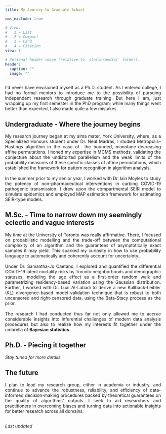 ```yaml
---
title: My Journey to Graduate School

cms_exclude: true

# View.
#   1 = List
#   2 = Compact
#   3 = Card
#   4 = Citation
view: 1

# Optional header image (relative to `static/media/` folder).
header:
  caption: ""
  image: ""
---
```


<div style='text-align: justify' font-family: "Garamond", serif;>
I'd never have envisioned myself as a Ph.D. student. As I entered college, I had no formal mentors to introduce me to the possibility of pursuing independent research through graduate training. But here I am, just wrapping up my first semester in the PhD program; while many things went better than expected, I also made quite a few mistakes. 
</div>

## Undergraduate - Where the journey begins

<div style='text-align: justify' font-family: "Garamond", serif;>
My research journey began at my alma mater, York University, where, as a Specialized Honours student under Dr. Neal Madras, I studied Metropolis–Hastings algorithm in the case of  the bounded, monotone-decreasing affine permutations. I honed my expertise in MCMS methods, validating the conjecture about the undistorted parallelism and the weak limits of the probability measures of these specific classes of affine permutations, which established the framework for pattern recognition in algorithm analysis. 
<br><br>
In the summer prior to my senior year, I worked with Dr. Iain Moyles to study the potency of non-pharmaceutical interventions in curbing COVID-19 pathogenic transmission. I drew upon the compartmental SEIR model to simulate epidemics and employed MAP estimation framework for estimating SEIR-type models.
</div>

## M.Sc. - Time to narrow down my seemingly eclectic and vague interests

<div style='text-align: justify' font-family: "Garamond", serif;>
My time at the University of Toronto was really affirmative. There, I focused on probabilistic modelling and the trade-off between the computational complexity of an algorithm and the guarantees of asymptotically exact samples it may yield. This sparked my curiosity in how to use probability language to automatically and coherently account for uncertainty. 
<br><br>
Under Dr. Samantha-Jo Caetano, I explored and quantified the differential COVID-19 latent mortality risks by Toronto neighborhoods and demographic statuses, modeling the age effect as a first-order random walk and parametrizing residency-based variation using the Gaussian distribution. Further, I worked with Dr. Luai Al-Labadi to derive a new Kullback-Leibler (KL) divergence-based model-validation technique that is robust to both uncensored and right-censored data, using the Beta-Stacy process as the prior.
<br><br>
The research I had conducted thus far not only allowed me to accrue considerable insights into inferential challenges of modern data analysis procedures but also to realize how my interests fit together under the umbrella of <b> Bayesian statistics</b>. 
</div>

## Ph.D. - Piecing it together

<div style='text-align: justify' font-family: "Garamond", serif;>
<em> Stay tuned for more details </em>
</div>

## The future

<div style='text-align: justify' font-family: "Garamond", serif;>
I plan to lead my research group, either in academia or industry, and continue to advance the robustness, reliability, and efficiency of data-informed decision-making procedures backed by theoretical guarantees on the quality of algorithms' outputs. I seek to aid researchers and practitioners in overcoming biases and turning data into actionable insights for better research across all domains.
<br><br>
</div>

<body>
<p> <em> Last updated </em> </p>
<p id="demo"></p>
<script>
let text = document.lastModified;
document.getElementById("demo").innerHTML = text;
</script>

</body>